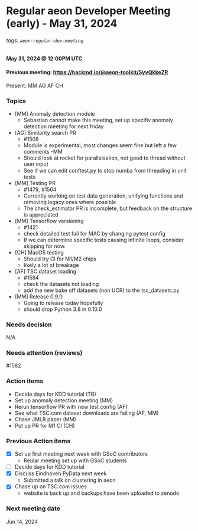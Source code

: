 # Regular aeon Developer Meeting (early) - May 31, 2024
###### tags: `aeon-regular-dev-meeting`

#### May 31, 2024 @ 12:00PM UTC
#### Previous meeting: https://hackmd.io/@aeon-toolkit/SyvQkkeZR

Present: MM AG AF CH

### Topics

- [MM] Anomaly detection module
    - Sebastian cannot make this meeting, set up specifiv anomaly detection meeting for next friday
- [AG] Similarity search PR
    - #1508
    - Module is experimental, most changes seem fine but left a few comments -MM
    - Should look at rocket for paralleisation, not good to thread without user input
    - See if we can edit conftest.py to stop numba from threading in unit tests
- [MM] Testing PR
    - #1479, #1564
    - Currently working on test data generation, unifying functions and removing legacy ones where possible
    - The check_estimator PR is incomplete, but feedback on the structure is appreciated
- [MM] Tensorflow versioning
    - #1421
    - check detailed test fail for MAC by changing pytest config
    - If we can determine specific tests causing infinite loops, consider skipping for now.
- [CH] MacOS testing
    - Should try CI for M1/M2 chips
    - likely a lot of breakage
- [AF] TSC dataset loading
    - #1584
    - check the datasets not loading
    - add the new bake off datasets (non UCR) to the tsc_datasets.py
- [MM] Release 0.9.0
    - Going to release today hopefully
    - should drop Python 3.8 in 0.10.0


### Needs decision

N/A

### Needs attention (reviews)

#1582

### Action items

- Decide days for KDD tutorial (TB)
- Set up anomaly detection meeting (MM)
- Rerun tensorflow PR with new test config (AF)
- See what TSC.com dataset downloads are failing (AF, MM)
- Chase JMLR paper (MM)
- Put up PR for M1 CI (CH)

### Previous Action items

- [x] Set up first meeting next week with GSoC contributors
    - Reular meeting set up with GSoC students
- [ ] Decide days for KDD tutorial
- [x] Discuss Eindhoven PyData next week
    - Submitted a talk on clustering in aeon
- [x] Chase up on TSC.com issues
    - website is back up and backups have been uploaded to zenodo

### Next meeting date

Jun 14, 2024

